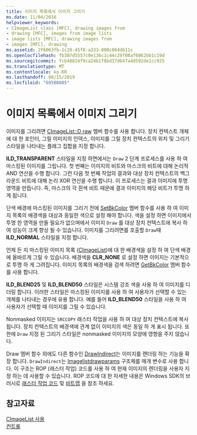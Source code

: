 ```yaml
---
title: 이미지 목록에서 이미지 그리기
ms.date: 11/04/2016
helpviewer_keywords:
- CImageList class [MFC], drawing images from
- drawing [MFC], images from image lists
- image lists [MFC], drawing images from
- images [MFC], drawing
ms.assetid: 2f6063fb-1c28-45f8-a333-008c064db11c
ms.openlocfilehash: fb307d5557c0e136c1c44c29f08af6062bb1c19d
ms.sourcegitcommit: fcb48824f9ca24b1f8bd37d647a4d592de1cc925
ms.translationtype: MT
ms.contentlocale: ko-KR
ms.lasthandoff: 08/15/2019
ms.locfileid: "69508605"
---
```

# <a name="drawing-images-from-an-image-list"></a>이미지 목록에서 이미지 그리기

이미지를 그리려면 [CImageList::D raw](../mfc/reference/cimagelist-class.md#draw) 멤버 함수를 사용 합니다. 장치 컨텍스트 개체에 대 한 포인터, 그릴 이미지의 인덱스, 이미지를 그릴 장치 컨텍스트의 위치 및 그리기 스타일을 나타내는 플래그 집합을 지정 합니다.

**ILD_TRANSPARENT** 스타일을 지정 하면에서는 `Draw` 2 단계 프로세스를 사용 하 여 마스킹된 이미지를 그립니다. 첫 번째는 이미지의 비트와 마스크의 비트에 대해 논리적 AND 연산을 수행 합니다. 그런 다음 첫 번째 작업의 결과와 대상 장치 컨텍스트의 백그라운드 비트에 대해 논리 XOR 연산을 수행 합니다. 이 프로세스는 결과 이미지에 투명 영역을 만듭니다. 즉, 마스크의 각 흰색 비트 때문에 결과 이미지의 해당 비트가 투명 하 게 됩니다.

단색 배경에 마스킹된 이미지를 그리기 전에 [SetBkColor](../mfc/reference/cimagelist-class.md#setbkcolor) 멤버 함수를 사용 하 여 이미지 목록의 배경색을 대상과 동일한 색으로 설정 해야 합니다. 색을 설정 하면 이미지에서 투명 한 영역을 만들 필요가 없으며에서 이미지 `Draw` 를 대상 장치 컨텍스트에 복사 하 여 성능이 크게 향상 될 수 있습니다. 이미지를 그리려면를 호출할 `Draw`때 **ILD_NORMAL** 스타일을 지정 합니다.

언제 든 지 마스킹된 이미지 목록 ([CImageList](../mfc/reference/cimagelist-class.md))에 대 한 배경색을 설정 하 여 단색 배경에 올바르게 그릴 수 있습니다. 배경색을 **CLR_NONE** 로 설정 하면 이미지는 기본적으로 투명 하 게 그려집니다. 이미지 목록의 배경색을 검색 하려면 [GetBkColor](../mfc/reference/cimagelist-class.md#getbkcolor) 멤버 함수를 사용 합니다.

**ILD_BLEND25** 및 **ILD_BLEND50** 스타일은 시스템 강조 색을 사용 하 여 이미지를 디더링 합니다. 이러한 스타일은 마스킹된 이미지를 사용 하 여 사용자가 선택할 수 있는 개체를 나타내는 경우에 유용 합니다. 예를 들어 **ILD_BLEND50** 스타일을 사용 하 여 사용자가 선택할 때 이미지를 그릴 수 있습니다.

Nonmasked 이미지는 `SRCCOPY` 래스터 작업을 사용 하 여 대상 장치 컨텍스트에 복사 됩니다. 장치 컨텍스트의 배경색에 관계 없이 이미지의 색은 동일 하 게 표시 됩니다. 또한에 `Draw` 지정 된 그리기 스타일은 nonmasked 이미지의 모양에 영향을 주지 않습니다.

Draw 멤버 함수 외에도 다른 함수인 [DrawIndirect](../mfc/reference/cimagelist-class.md#drawindirect)는 이미지를 렌더링 하는 기능을 확장 합니다. `DrawIndirect`는 [Imagelistdrawparams](/windows/win32/api/commctrl/ns-commctrl-imagelistdrawparams) 구조체를 매개 변수로 사용 합니다. 이 구조는 ROP (래스터 작업) 코드를 사용 하 여 현재 이미지의 렌더링을 사용자 지정 하는 데 사용할 수 있습니다. ROP 코드에 대 한 자세한 내용은 Windows SDK의 브러시로 [래스터 작업 코드](/windows/win32/gdi/raster-operation-codes) 및 [비트맵](/windows/win32/gdi/bitmaps-as-brushes) 을 참조 하세요.

## <a name="see-also"></a>참고자료

[CImageList 사용](../mfc/using-cimagelist.md)<br/>
[컨트롤](../mfc/controls-mfc.md)

